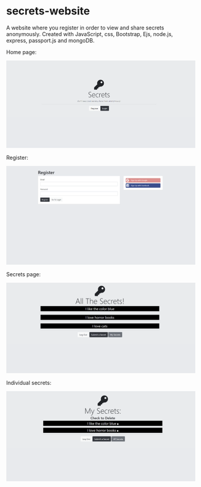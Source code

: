 # secrets-website
A website where you register in order to view and share secrets anonymously. Created with JavaScript, css, Bootstrap, Ejs, node.js, express, passport.js and mongoDB.

Home page:

<img src="./homepage.PNG"> 

Register:

<img src="./register.PNG">

Secrets page:

<img src="./secrets_page.PNG">

Individual secrets:

<img src="./my_secrets.PNG">


